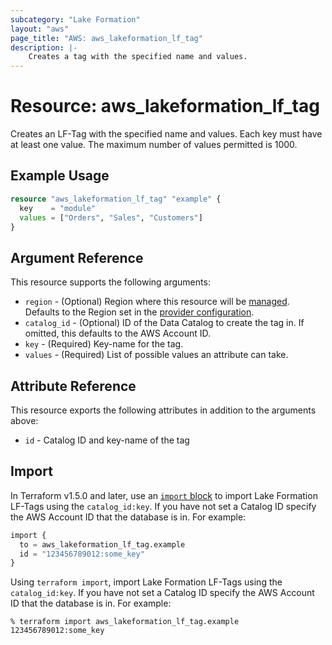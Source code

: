 ```yaml
---
subcategory: "Lake Formation"
layout: "aws"
page_title: "AWS: aws_lakeformation_lf_tag"
description: |-
    Creates a tag with the specified name and values.
---
```


# Resource: aws_lakeformation_lf_tag

Creates an LF-Tag with the specified name and values. Each key must have at least one value. The maximum number of values permitted is 1000.

## Example Usage

```terraform
resource "aws_lakeformation_lf_tag" "example" {
  key    = "module"
  values = ["Orders", "Sales", "Customers"]
}
```

## Argument Reference

This resource supports the following arguments:

* `region` - (Optional) Region where this resource will be [managed](https://docs.aws.amazon.com/general/latest/gr/rande.html#regional-endpoints). Defaults to the Region set in the [provider configuration](https://registry.terraform.io/providers/hashicorp/aws/latest/docs#aws-configuration-reference).
* `catalog_id` - (Optional) ID of the Data Catalog to create the tag in. If omitted, this defaults to the AWS Account ID.
* `key` - (Required) Key-name for the tag.
* `values` - (Required) List of possible values an attribute can take.

## Attribute Reference

This resource exports the following attributes in addition to the arguments above:

* `id` - Catalog ID and key-name of the tag

## Import

In Terraform v1.5.0 and later, use an [`import` block](https://developer.hashicorp.com/terraform/language/import) to import Lake Formation LF-Tags using the `catalog_id:key`. If you have not set a Catalog ID specify the AWS Account ID that the database is in. For example:

```terraform
import {
  to = aws_lakeformation_lf_tag.example
  id = "123456789012:some_key"
}
```

Using `terraform import`, import Lake Formation LF-Tags using the `catalog_id:key`. If you have not set a Catalog ID specify the AWS Account ID that the database is in. For example:

```console
% terraform import aws_lakeformation_lf_tag.example 123456789012:some_key
```
